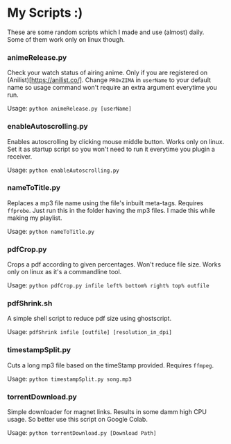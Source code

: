 # My Scripts :)

These are some random scripts which I made and use (almost) daily.<br>Some of them work only on linux though.

### animeRelease.py
Check your watch status of airing anime. Only if you are registered on (Anilist)[https://anilist.co/]. Change `PROxZIMA` in `userName` to your default name so usage command won't require an extra argument everytime you run.

Usage: `python animeRelease.py [userName]`

### enableAutoscrolling.py
Enables autoscrolling by clicking mouse middle button. Works only on linux. Set it as startup script so you won't need to run it everytime you plugin a receiver.

Usage: `python enableAutoscrolling.py`

### nameToTitle.py
Replaces a mp3 file name using the file's inbuilt meta-tags. Requires `ffprobe`. Just run this in the folder having the mp3 files. I made this while making my playlist.

Usage: `python nameToTitle.py`

### pdfCrop.py
Crops a pdf according to given percentages. Won't reduce file size. Works only on linux as it's a commandline tool.

Usage: `python pdfCrop.py infile left% bottom% right% top% outfile`

### pdfShrink.sh
A simple shell script to reduce pdf size using ghostscript.

Usage: `pdfShrink infile [outfile] [resolution_in_dpi]`

### timestampSplit.py
Cuts a long mp3 file based on the timeStamp provided. Requires `ffmpeg`.

Usage: `python timestampSplit.py song.mp3`

### torrentDownload.py
Simple downloader for magnet links. Results in some damm high CPU usage. So better use this script on Google Colab.

Usage: `python torrentDownload.py [Download Path]`
